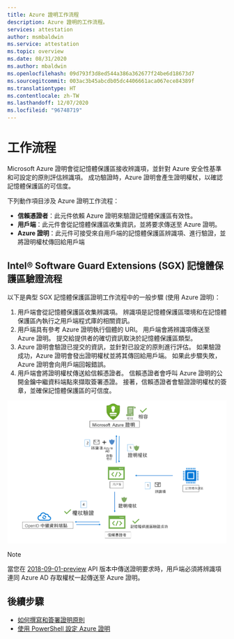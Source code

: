 ```yaml
---
title: Azure 證明工作流程
description: Azure 證明的工作流程。
services: attestation
author: msmbaldwin
ms.service: attestation
ms.topic: overview
ms.date: 08/31/2020
ms.author: mbaldwin
ms.openlocfilehash: 09d793f3d8ed544a386a362677f24be6d18673d7
ms.sourcegitcommit: 003ac3b45abcdb05dc4406661aca067ece84389f
ms.translationtype: HT
ms.contentlocale: zh-TW
ms.lasthandoff: 12/07/2020
ms.locfileid: "96748719"
---
```

# <a name="workflow"></a>工作流程

Microsoft Azure 證明會從記憶體保護區接收辨識項，並針對 Azure 安全性基準和可設定的原則評估辨識項。 成功驗證時，Azure 證明會產生證明權杖，以確認記憶體保護區的可信度。

下列動作項目涉及 Azure 證明工作流程：

- **信賴憑證者**：此元件依賴 Azure 證明來驗證記憶體保護區有效性。 
- **用戶端**：此元件會從記憶體保護區收集資訊，並將要求傳送至 Azure 證明。 
- **Azure 證明**：此元件可接受來自用戶端的記憶體保護區辨識項、進行驗證，並將證明權杖傳回給用戶端


## <a name="intel-software-guard-extensions-sgx-enclave-validation-work-flow"></a>Intel® Software Guard Extensions (SGX) 記憶體保護區驗證流程

以下是典型 SGX 記憶體保護區證明工作流程中的一般步驟 (使用 Azure 證明)：

1. 用戶端會從記憶體保護區收集辨識項。 辨識項是記憶體保護區環境和在記憶體保護區內執行之用戶端程式庫的相關資訊。
1. 用戶端具有參考 Azure 證明執行個體的 URI。 用戶端會將辨識項傳送至 Azure 證明。 提交給提供者的確切資訊取決於記憶體保護區類型。
1. Azure 證明會驗證已提交的資訊，並針對已設定的原則進行評估。 如果驗證成功，Azure 證明會發出證明權杖並將其傳回給用戶端。 如果此步驟失敗，Azure 證明會向用戶端回報錯誤。 
1. 用戶端會將證明權杖傳送給信賴憑證者。 信賴憑證者會呼叫 Azure 證明的公開金鑰中繼資料端點來擷取簽署憑證。 接著，信賴憑證者會驗證證明權杖的簽章，並確保記憶體保護區的可信度。 

![SGX 記憶體保護區驗證流程](./media/sgx-validation-flow.png)

> [!Note]
> 當您在 [2018-09-01-preview](https://github.com/Azure/azure-rest-api-specs/tree/master/specification/attestation/data-plane/Microsoft.Attestation/stable/2018-09-01-preview) API 版本中傳送證明要求時，用戶端必須將辨識項連同 Azure AD 存取權杖一起傳送至 Azure 證明。

## <a name="next-steps"></a>後續步驟
- [如何撰寫和簽署證明原則](author-sign-policy.md)
- [使用 PowerShell 設定 Azure 證明](quickstart-powershell.md)
